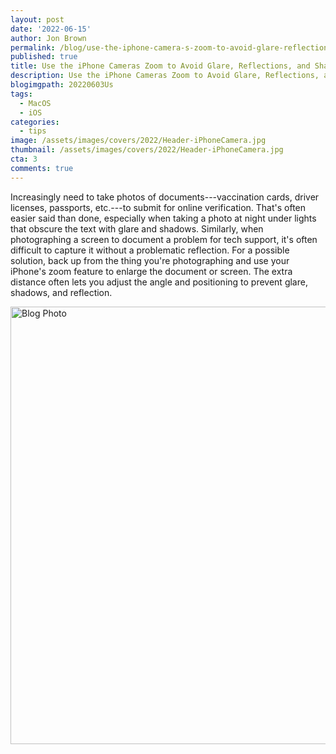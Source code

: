 ```yaml
---
layout: post
date: '2022-06-15'
author: Jon Brown
permalink: /blog/use-the-iphone-camera-s-zoom-to-avoid-glare-reflections-and-shadow/
published: true
title: Use the iPhone Cameras Zoom to Avoid Glare, Reflections, and Shadow
description: Use the iPhone Cameras Zoom to Avoid Glare, Reflections, and Shadow
blogimgpath: 20220603Us
tags:
  - MacOS
  - iOS
categories:
  - tips
image: /assets/images/covers/2022/Header-iPhoneCamera.jpg
thumbnail: /assets/images/covers/2022/Header-iPhoneCamera.jpg
cta: 3
comments: true
---
```

Increasingly need to take photos of documents---vaccination cards,
driver licenses, passports, etc.---to submit for online verification.
That's often easier said than done, especially when taking a photo at
night under lights that obscure the text with glare and shadows.
Similarly, when photographing a screen to document a problem for tech
support, it's often difficult to capture it without a problematic
reflection. For a possible solution, back up from the thing you're
photographing and use your iPhone's zoom feature to enlarge the document
or screen. The extra distance often lets you adjust the angle and
positioning to prevent glare, shadows, and reflection.

<img alt="Blog Photo" src="{{ site.site_cdn }}/assets/images/blog/2022/20220603Us/image2.jpeg" class="img-fluid rounded m-2" width="700" />
